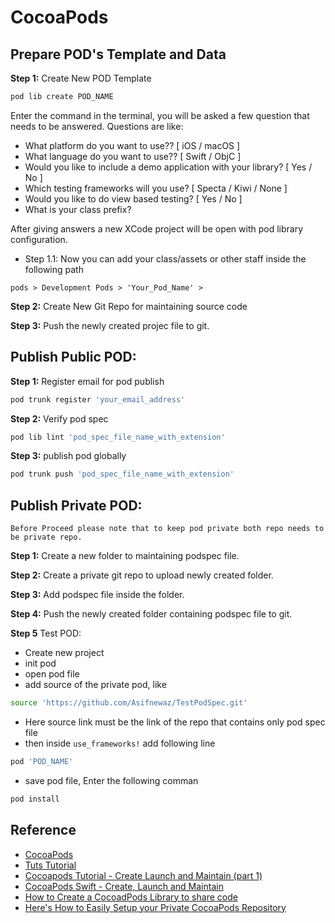 # CocoaPods

## Prepare POD's Template and Data
**Step 1:** Create New POD Template
```bash
pod lib create POD_NAME
```
Enter the command in the terminal, you will be asked a few question that needs to be answered. Questions are like:
* What platform do you want to use?? [ iOS / macOS ]
* What language do you want to use?? [ Swift / ObjC ]
* Would you like to include a demo application with your library? [ Yes / No ]
* Which testing frameworks will you use? [ Specta / Kiwi / None ]
* Would you like to do view based testing? [ Yes / No ]
* What is your class prefix?

After giving answers a new XCode project will be open with pod library configuration.

* Step 1.1: Now you can add your class/assets or other staff inside the following path

`pods > Development Pods > 'Your_Pod_Name' > `


**Step 2:** Create New Git Repo for maintaining source code

**Step 3:** Push the newly created projec file to git.


## Publish Public POD:

**Step 1:** Register email for pod publish
```bash
pod trunk register 'your_email_address'
```

**Step 2:**  Verify pod spec 
```bash
pod lib lint 'pod_spec_file_name_with_extension'
```

**Step 3:** publish pod globally
```bash
pod trunk push 'pod_spec_file_name_with_extension'
```


## Publish Private POD:
`Before Proceed please note that to keep pod private both repo needs to be private repo.`

**Step 1:** Create a new folder to maintaining podspec file.

**Step 2:** Create a private git repo to upload newly created folder.

**Step 3:** Add podspec file inside the folder.

**Step 4:** Push the newly created folder containing podspec file to git.

**Step 5** Test POD:
  * Create new project
  * init pod
  * open pod file
  * add source of the private pod, like
```bash
source 'https://github.com/Asifnewaz/TestPodSpec.git'
```
  * Here  source link must be the link of the repo that contains only pod spec file
  * then inside   `use_frameworks!` add following line
```bash
pod 'POD_NAME'
```
  * save pod file, Enter the following comman
```bash
pod install
```


## Reference 
* [CocoaPods](https://guides.cocoapods.org/making/making-a-cocoapod.html)
* [Tuts Tutorial](https://code.tutsplus.com/tutorials/creating-your-first-cocoapod--cms-24332)
* [Cocoapods Tutorial - Create Launch and Maintain (part 1)](https://www.youtube.com/watch?v=u8pHhxZ6BvE)
* [CocoaPods Swift - Create, Launch and Maintain](https://www.youtube.com/watch?v=_Y5tJcc6g-s)
* [How to Create a CocoadPods Library to share code](https://www.youtube.com/watch?v=LqPCpAZaCME)
* [Here's How to Easily Setup your Private CocoaPods Repository](https://www.youtube.com/watch?v=atNlyV8Xkm0)
